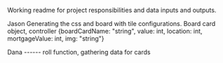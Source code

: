 Working readme for project responsibilities and data inputs and outputs.

Jason
Generating the css and board with tile configurations.
Board card object, controller
{boardCardName: "string", value: int, location: int, mortgageValue: int, img: "string"}

Dana ------
roll function, gathering data for cards
